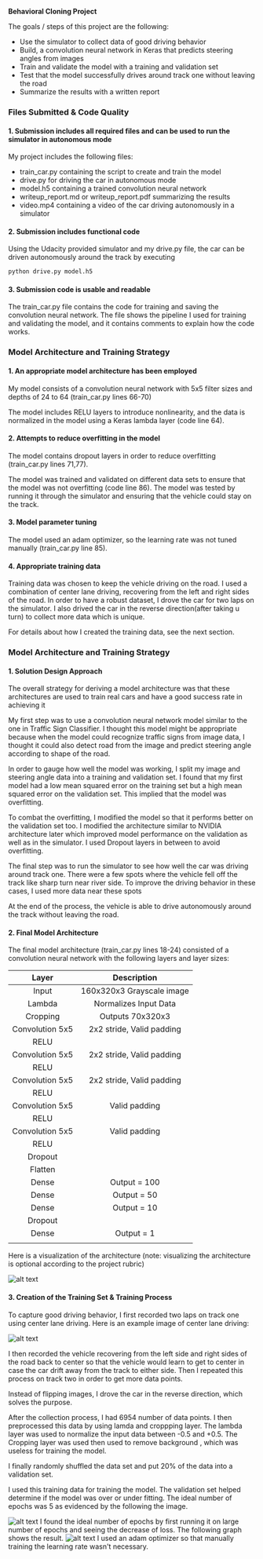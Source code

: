 **Behavioral Cloning Project**

The goals / steps of this project are the following:
* Use the simulator to collect data of good driving behavior
* Build, a convolution neural network in Keras that predicts steering angles from images
* Train and validate the model with a training and validation set
* Test that the model successfully drives around track one without leaving the road
* Summarize the results with a written report


[//]: # (Image References)

[image1]: ./examples/5epochs.png "Model Visualization"
[image2]: ./examples/15epochs.png "Model Visualization"
[image3]: ./examples/left.jpg "Recovery Image"
[image4]: ./examples/center.jpg "Recovery Image"
[image5]: ./examples/right.jpg "Recovery Image"
[image6]: ./examples/model.jpg "Recovery Image"


### Files Submitted & Code Quality

#### 1. Submission includes all required files and can be used to run the simulator in autonomous mode

My project includes the following files:
* train_car.py containing the script to create and train the model
* drive.py for driving the car in autonomous mode
* model.h5 containing a trained convolution neural network 
* writeup_report.md or writeup_report.pdf summarizing the results
* video.mp4 containing a video of the car driving autonomously in a simulator

#### 2. Submission includes functional code
Using the Udacity provided simulator and my drive.py file, the car can be driven autonomously around the track by executing 
```sh
python drive.py model.h5
```

#### 3. Submission code is usable and readable

The train_car.py file contains the code for training and saving the convolution neural network. The file shows the pipeline I used for training and validating the model, and it contains comments to explain how the code works.

### Model Architecture and Training Strategy

#### 1. An appropriate model architecture has been employed

My model consists of a convolution neural network with 5x5 filter sizes and depths of 24 to 64 (train_car.py lines 66-70) 

The model includes RELU layers to introduce nonlinearity, and the data is normalized in the model using a Keras lambda layer (code line 64). 

#### 2. Attempts to reduce overfitting in the model

The model contains dropout layers in order to reduce overfitting (train_car.py lines 71,77). 

The model was trained and validated on different data sets to ensure that the model was not overfitting (code line 86). The model was tested by running it through the simulator and ensuring that the vehicle could stay on the track.

#### 3. Model parameter tuning

The model used an adam optimizer, so the learning rate was not tuned manually (train_car.py line 85).

#### 4. Appropriate training data

Training data was chosen to keep the vehicle driving on the road. I used a combination of center lane driving, recovering from the left and right sides of the road. In order to have a robust dataset, I drove the car for two laps on the simulator. I also drived the car in the reverse direction(after taking u turn) to collect more data which is unique.

For details about how I created the training data, see the next section. 

### Model Architecture and Training Strategy

#### 1. Solution Design Approach

The overall strategy for deriving a model architecture was that these architectures are used to train real cars and have a good success rate in achieving it

My first step was to use a convolution neural network model similar to the one in Traffic Sign Classifier. I thought this model might be appropriate because when the model could recognize traffic signs from image data, I thought it could also detect road from the image and predict steering angle according to shape of the road.

In order to gauge how well the model was working, I split my image and steering angle data into a training and validation set. I found that my first model had a low mean squared error on the training set but a high mean squared error on the validation set. This implied that the model was overfitting. 

To combat the overfitting, I modified the model so that it performs better on the validation set too. I modified the architecture similar to NVIDIA architecture later which improved model performance on the validation as well as in the simulator. I used Dropout layers in between to avoid overfitting.

The final step was to run the simulator to see how well the car was driving around track one. There were a few spots where the vehicle fell off the track like sharp turn near river side. To improve the driving behavior in these cases, I used more data near these spots

At the end of the process, the vehicle is able to drive autonomously around the track without leaving the road.

#### 2. Final Model Architecture

The final model architecture (train_car.py lines 18-24) consisted of a convolution neural network with the following layers and layer sizes:

| Layer         		|     Description	        					| 
|:---------------------:|:---------------------------------------------:| 
| Input         		| 160x320x3 Grayscale image   							| 
| Lambda     	| Normalizes Input Data	|
| Cropping					|	Outputs 70x320x3									|
| Convolution 5x5     	| 2x2 stride, Valid padding	|
| RELU					|
| Convolution 5x5     	| 2x2 stride, Valid padding	|
| RELU					|	
| Convolution 5x5     	| 2x2 stride, Valid padding	|
| RELU					|	
| Convolution 5x5     	| Valid padding	|
| RELU					|	
| Convolution 5x5     	| Valid padding	|
| RELU					|	
| Dropout     	|	|
| Flatten  | |
| Dense		| Output = 100        									|
| Dense		| Output = 50       									|
| Dense		| Output = 10         									|
| Dropout     	|	|
| Dense			|  Output = 1       									|
|						|												|
 

Here is a visualization of the architecture (note: visualizing the architecture is optional according to the project rubric)

![alt text][image1]

#### 3. Creation of the Training Set & Training Process

To capture good driving behavior, I first recorded two laps on track one using center lane driving. Here is an example image of center lane driving:

![alt text][image4]

I then recorded the vehicle recovering from the left side and right sides of the road back to center so that the vehicle would learn to get to center in case the car drift away from the track to either side. Then I repeated this process on track two in order to get more data points.

Instead of flipping images, I drove the car in the reverse direction, which solves the purpose.

After the collection process, I had 6954 number of data points. I then preprocessed this data by using lamda and croppping layer. The lambda layer was used to normalize the input data between -0.5 and +0.5. The Cropping layer was used then used to remove background , which was useless for training the model.


I finally randomly shuffled the data set and put 20% of the data into a validation set. 

I used this training data for training the model. The validation set helped determine if the model was over or under fitting. The ideal number of epochs was 5 as evidenced by the following the image.

![alt text][image1]
I found the ideal number of epochs by first running it on large number of epochs and seeing the decrease of loss. The following graph shows the result.
![alt text][image2]
I used an adam optimizer so that manually training the learning rate wasn't necessary.
